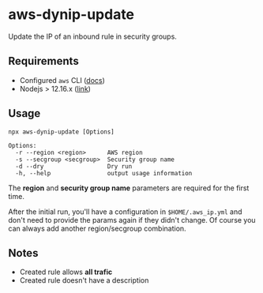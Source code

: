 # aws-dynip-update

Update the IP of an inbound rule in security groups.

## Requirements

- Configured `aws` CLI ([docs](https://docs.aws.amazon.com/cli/latest/userguide/cli-chap-welcome.html))
- Nodejs > 12.16.x ([link](https://nodejs.org/en/))

## Usage

```shell
npx aws-dynip-update [Options]

Options:
  -r --region <region>      AWS region
  -s --secgroup <secgroup>  Security group name
  -d --dry                  Dry run
  -h, --help                output usage information
```

The **region** and **security group name** parameters are required for the first time.

After the initial run, you'll have a configuration in `$HOME/.aws_ip.yml` and don't need to provide the params again if they didn't change. Of course you can always add another region/secgroup combination.

## Notes

- Created rule allows **all trafic**
- Created rule doesn't have a description
